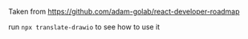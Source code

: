Taken from https://github.com/adam-golab/react-developer-roadmap

run `npx translate-drawio` to see how to use it
